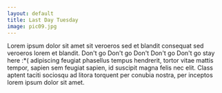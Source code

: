 ```yaml
---
layout: default
title: Last Day Tuesday
image: pic09.jpg
---
```

Lorem ipsum dolor sit amet sit veroeros sed et blandit consequat sed veroeros lorem et blandit. Don't go  Don't go Don't Don't go Don't go stay here :*( adipiscing feugiat phasellus tempus hendrerit, tortor vitae mattis tempor, sapien sem feugiat sapien, id suscipit magna felis nec elit. Class aptent taciti sociosqu ad litora torquent per conubia nostra, per inceptos lorem ipsum dolor sit amet.